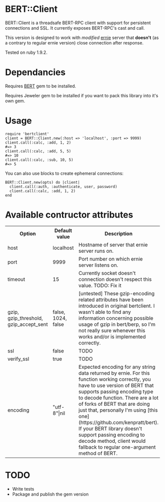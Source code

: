 # BERT::Client

BERT::Client is a threadsafe BERT-RPC client with support for persistent 
connections and SSL. It currently exposes BERT-RPC's cast and call.

This version is designed to work with *modified* [ernie](https://github.com/mojombo/ernie) server that **doesn't** (as a contrary to regular ernie version) close connection after response.

Tested on ruby 1.9.2.

# Dependancies

Requires [BERT](https://github.com/mojombo/bert) gem to be installed.

Requires Jeweler gem to be installed if you want to pack this library into it's own gem.

# Usage

    require 'bertclient'
    client = BERT::Client.new(:host => 'localhost', :port => 9999)
    client.call(:calc, :add, 1, 2)
    #=> 3
    client.call(:calc, :add, 5, 5)
    #=> 10
    client.call(:calc, :sub, 10, 5)
    #=> 5

You can also use blocks to create ephemeral connections:

    BERT::Client.new(opts) do |client|
      client.call(:auth, :authenticate, user, password)
      client.call(:calc, :add, 1, 2)
    end

# Available contructor attributes

<table>
    <tr>
        <th>Option</th><th>Default value</th><th>Description</th>
    </tr>
    <tr>
        <td>
            host
        </td>
        <td>
            localhost
        </td>
        <td>
            Hostname of server that ernie server runs on.
        </td>
    </tr>
    <tr>
        <td>
            port
        </td>
        <td>
            9999
        </td>
        <td>
            Port number on which ernie server listens on.
        </td>
    </tr>
    <tr>
        <td>
            timeout
        </td>
        <td>
            15
        </td>
        <td>
            Currently socket doesn't connection doesn't respect this value. TODO: Fix it
        </td>
    </tr>
    <tr>
        <td>
            gzip, gzip_threshold, gzip_accept_sent
        </td>
        <td>
            false, 1024, false
        </td>
        <td>
            [untested] These gzip-encoding related attributes have been introduced in original bertclient. I wasn't able to find any information concerning possible usage of gzip in bert/berp, so I'm not really sure whenever this works and/or is implemented correctly.
        </td>
    </tr>
    <tr>
        <td>
            ssl
        </td>
        <td>
            false
        </td>
        <td>
            TODO
        </td>
    </tr>
    <tr>
        <td>
            verify_ssl
        </td>
        <td>
            true
        </td>
        <td>
            TODO
        </td>
    </tr>
    <tr>
        <td>
            encoding
        </td>
        <td>
            "utf-8"|nil
        </td>
        <td>
            Expected encoding for any string data returned by ernie. For this function working correctly, you have to use version of BERT that supports passing encoding type to decode function.
            There are a lot of forks of BERT that are doing just that, personally I'm using [this one](https://github.com/kenpratt/bert).
            If your BERT library doesn't support passing encoding to decode method, client would fallback to regular one-argument method of BERT.
        </td>
    </tr>
</table>

# TODO

* Write tests
* Package and publish the gem version